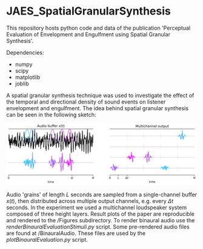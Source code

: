 # JAES_SpatialGranularSynthesis
This repository hosts python code and data of the publication 'Perceptual Evaluation of Envelopment and Engulfment using Spatial Granular Synthesis'.

Dependencies:
* numpy
* scipy
* matplotlib
* joblib

A spatial granular synthesis technique was used to investigate the effect of the temporal and directional density of sound events on listener envelopment and engulfment. The idea behind spatial granular synthesis can be seen in the following sketch:

<img src="/Figures/SGS/SGS_sketch.PNG" alt="drawing" width="800"/>

Audio 'grains' of length $L$ seconds are sampled from a single-channel buffer $x(t)$, then distributed across multiple output channels, e.g. every $\Delta t$ seconds. In the experiment we used a multichannel loudspeaker system composed of three height layers. Result plots of the paper are reproducible and rendered to the /Figures subdirectory. To render binaural audio use the *renderBinauralEvaluationStimuli.py* script. Some pre-rendered audio files are found at /BinauralAudio. These files are used by the *plotBinauralEvaluation.py* script.
